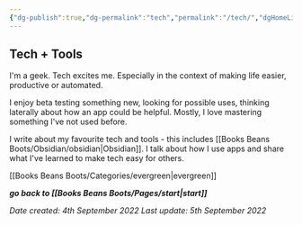 ```yaml
---
{"dg-publish":true,"dg-permalink":"tech","permalink":"/tech/","dgHomeLink":true,"dgPassFrontmatter":false}
---
```



## Tech + Tools

I'm a geek. Tech excites me. Especially in the context of making life easier, productive or automated.

I enjoy beta testing something new, looking for possible uses, thinking laterally about how an app could be helpful. Mostly, I love mastering something I've not used before.

I write about my favourite tech and tools - this includes [[Books Beans Boots/Obsidian/obsidian|Obsidian]]. I talk about how I use apps and share what I've learned to make tech easy for others.

[[Books Beans Boots/Categories/evergreen|evergreen]]

***go back to [[Books Beans Boots/Pages/start|start]]***

*Date created: 4th September 2022*
*Last update: 5th September 2022*